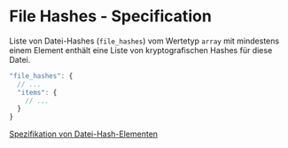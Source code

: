 # File Hashes - Specification

Liste von Datei-Hashes (`file_hashes`) vom Wertetyp `array` mit mindestens einem Element enthält eine Liste von kryptografischen Hashes für diese Datei.

```javascript
"file_hashes": {
  // ...
  "items": {
    // ...
  }
}
```

[Spezifikation von Datei-Hash-Elementen](types/full_product_name/product_identification_helper/hashes/hash/file_hashes/file_hash-spec.de.md)